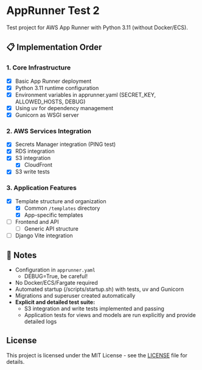# AppRunner Test 2

Test project for AWS App Runner with Python 3.11 (without Docker/ECS).

## 📋 Implementation Order

### 1. Core Infrastructure
- [x] Basic App Runner deployment
- [x] Python 3.11 runtime configuration
- [x] Environment variables in apprunner.yaml (SECRET_KEY, ALLOWED_HOSTS, DEBUG)
- [x] Using uv for dependency management
- [x] Gunicorn as WSGI server

### 2. AWS Services Integration
- [x] Secrets Manager integration (PING test)
- [x] RDS integration
- [x] S3 integration
  - [x] CloudFront
- [x] S3 write tests

### 3. Application Features
- [x] Template structure and organization
  - [x] Common `/templates` directory
  - [x] App-specific templates
- [ ] Frontend and API
  - [ ] Generic API structure
- [ ] Django Vite integration

## 📝 Notes

- Configuration in `apprunner.yaml`
  - DEBUG=True, be careful!
- No Docker/ECS/Fargate required
- Automated startup (/scripts/startup.sh) with tests, uv and Gunicorn
- Migrations and superuser created automatically
- **Explicit and detailed test suite:**
  - S3 integration and write tests implemented and passing
  - Application tests for views and models are run explicitly and provide detailed logs


## License

This project is licensed under the MIT License - see the [LICENSE](LICENSE) file for details.